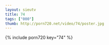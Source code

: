 ```yaml
--- 
layout: sieutv
title: 74
tags: ["000"]
thumb: http://porn720.net/video/74/poster.jpg
---
```

{% include porn720 key="74" %} 
